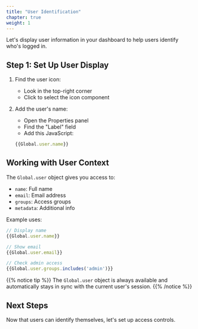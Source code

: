 ```yaml
---
title: "User Identification"
chapter: true
weight: 1
---
```


Let's display user information in your dashboard to help users identify who's logged in.

## Step 1: Set Up User Display
1. Find the user icon:
   - Look in the top-right corner
   - Click to select the icon component

2. Add the user's name:
   - Open the Properties panel
   - Find the "Label" field
   - Add this JavaScript:
   ```javascript
   {{Global.user.name}}
   ```

## Working with User Context

The `Global.user` object gives you access to:
- `name`: Full name
- `email`: Email address
- `groups`: Access groups
- `metadata`: Additional info

Example uses:
```javascript
// Display name
{{Global.user.name}}

// Show email
{{Global.user.email}}

// Check admin access
{{Global.user.groups.includes('admin')}}
```

{{% notice tip %}}
The `Global.user` object is always available and automatically stays in sync with the current user's session.
{{% /notice %}}

## Next Steps
Now that users can identify themselves, let's set up access controls.
